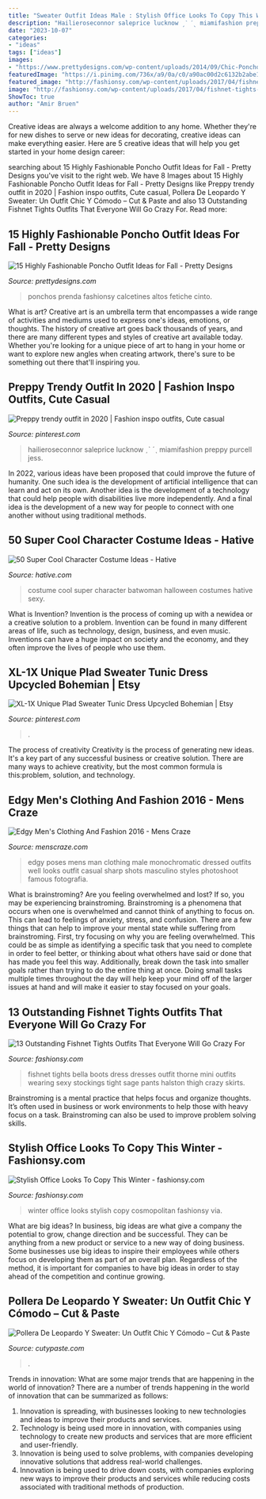 ```yaml
---
title: "Sweater Outfit Ideas Male : Stylish Office Looks To Copy This Winter"
description: "Hailieroseconnor saleprice lucknow ˏˋ ˊˎ miamifashion preppy purcell jess"
date: "2023-10-07"
categories:
- "ideas"
tags: ["ideas"]
images:
- "https://www.prettydesigns.com/wp-content/uploads/2014/09/Chic-Poncho-Outfit-Idea-for-Fall.jpg"
featuredImage: "https://i.pinimg.com/736x/a9/0a/c0/a90ac00d2c6132b2abe12972814c10e9.jpg"
featured_image: "http://fashionsy.com/wp-content/uploads/2017/04/fishnet-tights-outfit-3-1.jpg"
image: "http://fashionsy.com/wp-content/uploads/2017/04/fishnet-tights-outfit-3-1.jpg"
ShowToc: true
author: "Amir Bruen"
---
```



Creative ideas are always a welcome addition to any home. Whether they're for new dishes to serve or new ideas for decorating, creative ideas can make everything easier. Here are 5 creative ideas that will help you get started in your home design career: 

	

		
searching about 15 Highly Fashionable Poncho Outfit Ideas for Fall - Pretty Designs you've visit to the right web. We have 8 Images about 15 Highly Fashionable Poncho Outfit Ideas for Fall - Pretty Designs like Preppy trendy outfit in 2020 | Fashion inspo outfits, Cute casual, Pollera De Leopardo Y Sweater: Un Outfit Chic Y Cómodo – Cut &amp; Paste and also 13 Outstanding Fishnet Tights Outfits That Everyone Will Go Crazy For. Read more:
		
    
## 15 Highly Fashionable Poncho Outfit Ideas For Fall - Pretty Designs

<img loading=lazy src="https://www.prettydesigns.com/wp-content/uploads/2014/09/Chic-Poncho-Outfit-Idea-for-Fall.jpg" onerror="this.onerror=null;this.src='https://tse3.mm.bing.net/th?id=OIP.8WNR1zStpefMIqvKa2St3QHaKz&amp;pid=15.1';" alt="15 Highly Fashionable Poncho Outfit Ideas for Fall - Pretty Designs">

_Source: prettydesigns.com_

>ponchos prenda fashionsy calcetines altos fetiche cinto. 

	

What is art?
Creative art is an umbrella term that encompasses a wide range of activities and mediums used to express one's ideas, emotions, or thoughts. The history of creative art goes back thousands of years, and there are many different types and styles of creative art available today. Whether you're looking for a unique piece of art to hang in your home or want to explore new angles when creating artwork, there's sure to be something out there that'll inspiring you.

    
## Preppy Trendy Outfit In 2020 | Fashion Inspo Outfits, Cute Casual

<img loading=lazy src="https://i.pinimg.com/736x/c7/f3/c8/c7f3c886e225650786660af1934114c9.jpg" onerror="this.onerror=null;this.src='https://tse2.mm.bing.net/th?id=OIP.-C-lpgIE2NxQY4ncFmhvZQHaPv&amp;pid=15.1';" alt="Preppy trendy outfit in 2020 | Fashion inspo outfits, Cute casual">

_Source: pinterest.com_

>hailieroseconnor saleprice lucknow ˏˋ ˊˎ miamifashion preppy purcell jess. 

	

In 2022, various ideas have been proposed that could improve the future of humanity. One such idea is the development of artificial intelligence that can learn and act on its own. Another idea is the development of a technology that could help people with disabilities live more independently. And a final idea is the development of a new way for people to connect with one another without using traditional methods.

    
## 50 Super Cool Character Costume Ideas - Hative

<img loading=lazy src="https://hative.com/wp-content/uploads/2014/10/super-cool-costume-ideas/30-batwoman-costume.jpg" onerror="this.onerror=null;this.src='https://tse2.mm.bing.net/th?id=OIP.OKnekT2OwZNeOfSmlhvEAAHaLI&amp;pid=15.1';" alt="50 Super Cool Character Costume Ideas - Hative">

_Source: hative.com_

>costume cool super character batwoman halloween costumes hative sexy. 

	

What is Invention?
Invention is the process of coming up with a newidea or a creative solution to a problem. Invention can be found in many different areas of life, such as technology, design, business, and even music. Inventions can have a huge impact on society and the economy, and they often improve the lives of people who use them.

    
## XL-1X Unique Plad Sweater Tunic Dress Upcycled Bohemian | Etsy

<img loading=lazy src="https://i.pinimg.com/736x/a9/0a/c0/a90ac00d2c6132b2abe12972814c10e9.jpg" onerror="this.onerror=null;this.src='https://tse1.mm.bing.net/th?id=OIP.blTqYzfXW6_vTz2HRBsXLQHaJ3&amp;pid=15.1';" alt="XL-1X Unique Plad Sweater Tunic Dress Upcycled Bohemian | Etsy">

_Source: pinterest.com_

>. 

	

The process of creativity
Creativity is the process of generating new ideas. It's a key part of any successful business or creative solution. There are many ways to achieve creativity, but the most common formula is this:problem, solution, and technology.

    
## Edgy Men&#039;s Clothing And Fashion 2016 - Mens Craze

<img loading=lazy src="http://menscraze.com/wp-content/uploads/2016/05/awsome-edgy-mens-fashion-1.jpg" onerror="this.onerror=null;this.src='https://tse1.mm.bing.net/th?id=OIP.G1TJEKHqqVRmJthJwFIu6QHaLG&amp;pid=15.1';" alt="Edgy Men&#039;s Clothing And Fashion 2016 - Mens Craze">

_Source: menscraze.com_

>edgy poses mens man clothing male monochromatic dressed outfits well looks outfit casual sharp shots masculino styles photoshoot famous fotografia. 

	

What is brainstroming?
Are you feeling overwhelmed and lost? If so, you may be experiencing brainstroming. Brainstroming is a phenomena that occurs when one is overwhelmed and cannot think of anything to focus on. This can lead to feelings of anxiety, stress, and confusion. There are a few things that can help to improve your mental state while suffering from brainstroming. First, try focusing on why you are feeling overwhelmed. This could be as simple as identifying a specific task that you need to complete in order to feel better, or thinking about what others have said or done that has made you feel this way. Additionally, break down the task into smaller goals rather than trying to do the entire thing at once. Doing small tasks multiple times throughout the day will help keep your mind off of the larger issues at hand and will make it easier to stay focused on your goals.

    
## 13 Outstanding Fishnet Tights Outfits That Everyone Will Go Crazy For

<img loading=lazy src="http://fashionsy.com/wp-content/uploads/2017/04/fishnet-tights-outfit-3-1.jpg" onerror="this.onerror=null;this.src='https://tse2.mm.bing.net/th?id=OIP.uaTRAf8ynbFKtef_6NAAPQHaJr&amp;pid=15.1';" alt="13 Outstanding Fishnet Tights Outfits That Everyone Will Go Crazy For">

_Source: fashionsy.com_

>fishnet tights bella boots dress dresses outfit thorne mini outfits wearing sexy stockings tight sage pants halston thigh crazy skirts. 

	

Brainstroming is a mental practice that helps focus and organize thoughts. It’s often used in business or work environments to help those with heavy focus on a task. Brainstroming can also be used to improve problem solving skills.

    
## Stylish Office Looks To Copy This Winter - Fashionsy.com

<img loading=lazy src="http://fashionsy.com/wp-content/uploads/2014/11/b67690341f32a08debee2bf23d05cd37.jpg" onerror="this.onerror=null;this.src='https://tse1.mm.bing.net/th?id=OIP.7fQs5RlMKD_V8JoXAdaI0QHaLv&amp;pid=15.1';" alt="Stylish Office Looks To Copy This Winter - fashionsy.com">

_Source: fashionsy.com_

>winter office looks stylish copy cosmopolitan fashionsy via. 

	

What are big ideas?
In business, big ideas are what give a company the potential to grow, change direction and be successful. They can be anything from a new product or service to a new way of doing business. 
Some businesses use big ideas to inspire their employees while others focus on developing them as part of an overall plan. Regardless of the method, it is important for companies to have big ideas in order to stay ahead of the competition and continue growing.

    
## Pollera De Leopardo Y Sweater: Un Outfit Chic Y Cómodo – Cut &amp; Paste

<img loading=lazy src="https://www.cutypaste.com/wp-content/uploads/2019/07/d180fbcb1be64c7c01f649b7a6fba778.jpg" onerror="this.onerror=null;this.src='https://tse1.mm.bing.net/th?id=OIP.l_Hm6z0l7mWQvDPt0Jv5pQHaLG&amp;pid=15.1';" alt="Pollera De Leopardo Y Sweater: Un Outfit Chic Y Cómodo – Cut &amp; Paste">

_Source: cutypaste.com_

>. 

	

Trends in innovation: What are some major trends that are happening in the world of innovation?
There are a number of trends happening in the world of innovation that can be summarized as follows: 
1. Innovation is spreading, with businesses looking to new technologies and ideas to improve their products and services. 
2. Technology is being used more in innovation, with companies using technology to create new products and services that are more efficient and user-friendly. 
3. Innovation is being used to solve problems, with companies developing innovative solutions that address real-world challenges. 
4. Innovation is being used to drive down costs, with companies exploring new ways to improve their products and services while reducing costs associated with traditional methods of production.

